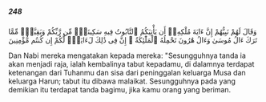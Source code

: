 ##### 248

<span class="ayah">وَقَالَ لَهُمْ نَبِيُّهُمْ إِنَّ ءَايَةَ مُلْكِهِۦٓ أَن يَأْتِيَكُمُ ٱلتَّابُوتُ فِيهِ سَكِينَةٌۭ مِّن رَّبِّكُمْ وَبَقِيَّةٌۭ مِّمَّا تَرَكَ ءَالُ مُوسَىٰ وَءَالُ هَٰرُونَ تَحْمِلُهُ ٱلْمَلَٰٓئِكَةُ ۚ إِنَّ فِى ذَٰلِكَ لَءَايَةًۭ لَّكُمْ إِن كُنتُم مُّؤْمِنِينَ</span>

<span class="ayah_translation">Dan Nabi mereka mengatakan kepada mereka: "Sesungguhnya tanda ia akan menjadi raja, ialah kembalinya tabut kepadamu, di dalamnya terdapat ketenangan dari Tuhanmu dan sisa dari peninggalan keluarga Musa dan keluarga Harun; tabut itu dibawa malaikat. Sesungguhnya pada yang demikian itu terdapat tanda bagimu, jika kamu orang yang beriman.</span>
